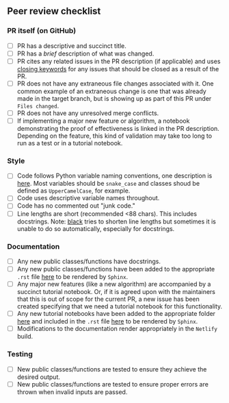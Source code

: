 ## Peer review checklist

### PR itself (on GitHub)
- [ ] PR has a descriptive and succinct title.
- [ ] PR has a _brief_ description of what was changed.
- [ ] PR cites any related issues in the PR description (if applicable) and uses [closing keywords](https://docs.github.com/en/free-pro-team@latest/github/managing-your-work-on-github/linking-a-pull-request-to-an-issue#linking-a-pull-request-to-an-issue-using-a-keyword) for any issues that should be closed as a result of the PR.
- [ ] PR does not have any extraneous file changes associated with it. One common example of an extraneous change is one that was already made in the target branch, but is showing up as part of this PR under `Files changed`.
- [ ] PR does not have any unresolved merge conflicts.
- [ ] If implementing a major new feature or algorithm, a notebook demonstrating the proof of effectiveness is linked in the PR description. Depending on the feature, this kind of validation may take too long to run as a test or in a tutorial notebook. 

### Style
- [ ] Code follows Python variable naming conventions, one description is [here](https://visualgit.readthedocs.io/en/latest/pages/naming_convention.html). Most variables should be `snake_case` and classes shoud be defined as `UpperCamelCase`, for example.
- [ ] Code uses descriptive variable names throughout.
- [ ] Code has no commented out "junk code."
- [ ] Line lengths are short (recommended <88 chars). This includes docstrings. Note:  [black](https://black.readthedocs.io/en/stable/) tries to shorten line lengths but sometimes it is unable to do so automatically, especially for docstrings.

### Documentation
- [ ] Any new public classes/functions have docstrings. 
- [ ] Any new public classes/functions have been added to the appropriate `.rst` file [here](https://github.com/microsoft/graspologic/tree/dev/docs/reference) to be rendered by `Sphinx`.
- [ ] Any major new features (like a new algorithm) are accompanied by a succinct tutorial notebook. Or, if it is agreed upon with the maintainers that this is out of scope for the current PR, a new issue has been created specifying that we need a tutorial notebook for this functionality.
- [ ] Any new tutorial notebooks have been added to the appropriate folder [here](https://github.com/microsoft/graspologic/tree/dev/docs/tutorials) and included in the `.rst` file [here](https://github.com/microsoft/graspologic/blob/dev/docs/tutorial.rst) to be rendered by `Sphinx`.
- [ ] Modifications to the documentation render appropriately in the `Netlify` build.

### Testing
- [ ] New public classes/functions are tested to ensure they achieve the desired output.
- [ ] New public classes/functions are tested to ensure proper errors are thrown when invalid inputs are passed.
